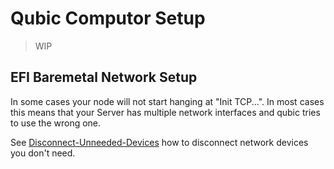 # Qubic Computor Setup

> WIP

## EFI Baremetal Network Setup
In some cases your node will not start hanging at "Init TCP...". In most cases this means that your Server has multiple network interfaces and qubic tries to use the wrong one.

See [Disconnect-Unneeded-Devices](Disconnect-Unneeded-Devices.md) how to disconnect network devices you don't need.
